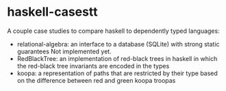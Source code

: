 haskell-casestt
===============

A couple case studies to compare haskell to dependently typed languages:
  - relational-algebra: an interface to a database (SQLite) with strong static
    			guarantees
    Not implemented yet.
  - RedBlackTree: an implementation of red-black trees in haskell in which the
                  red-black tree invariants are encoded in the types
  - koopa: a representation of paths that are restricted by their type
           based on the difference between red and green koopa troopas

